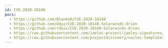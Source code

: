```yaml
---
id: CVE-2020-10148
pocs:
  - https://github.com/B1anda0/CVE-2020-10148
  - https://github.com/Udyz/CVE-2020-10148-Solarwinds-Orion
  - https://github.com/rdoix/CVE-2020-10148-Solarwinds-Orion
  - https://raw.githubusercontent.com/jaeles-project/jaeles-signatures/master/cves/solarwinds-lfi-cve-2020-10148.yaml
  - https://raw.githubusercontent.com/projectdiscovery/nuclei-templates/master/cves/CVE-2020-10148.yaml
---
```

